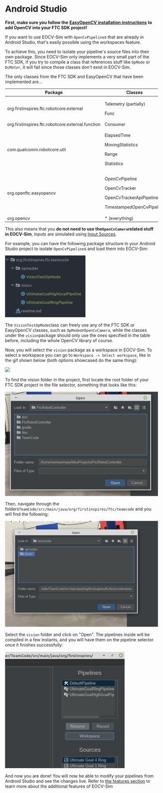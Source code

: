 # Android Studio

**First, make sure you follow the** [**EasyOpenCV installation instructions**](https://github.com/OpenFTC/EasyOpenCV#installation-instructions) **to add OpenCV into your FTC SDK project!**

If you want to use EOCV-Sim with `OpenCvPipeline`s that are already in Android Studio, that's easily possible using the workspaces feature.

To achieve this, you need to isolate your pipeline's source files into their own package. Since EOCV-Sim only implements a very small part of the FTC SDK, if you try to compile a class that references stuff like `OpMode` or `DcMotor`, it will fail since those classes don't exist in EOCV-Sim.

The only classes from the FTC SDK and EasyOpenCV that have been implemented are...

| Package                                           | Classes                                                                                                  |
| ------------------------------------------------- | -------------------------------------------------------------------------------------------------------- |
| org.firstinspires.ftc.robotcore.external          | <p>Telemetry (partially)</p><p>Func</p>                                                                  |
| org.firstinspires.ftc.robotcore.external.function | Consumer                                                                                                 |
| com.qualcomm.robotcore.util                       | <p>ElapsedTime</p><p>MovingStatistics</p><p>Range</p><p>Statistics</p>                                   |
| org.openftc.easyopencv                            | <p>OpenCvPipeline</p><p>OpenCvTracker</p><p>OpenCvTrackerApiPipeline</p><p>TimestampedOpenCvPipeline</p> |
| org.opencv                                        | \* (everything)                                                                                          |

This also means that you **do not need to use the`OpenCvCamera`related stuff in EOCV-Sim**, inputs are simulated using [Input Sources](../features/input-sources.md).

For example, you can have the following package structure in your Android Studio project to isolate `OpenCvPipeline`s and load them into EOCV-Sim:

![](<../.gitbook/assets/eocv sim folder structure.png>)

The `VisionTestOpMode`class can freely use any of the FTC SDK or EasyOpenCV classes, such as `OpMode`or`OpenCvCamera`, while the classes under the `vision`package should only use the ones specified in the table before, including the whole OpenCV library of course.

Now, you will select the `vision` package as a workspace in EOCV-Sim. To select a workspace you can go to `Workspace -> Select workspace`, like in the gif shown below (both options showcased do the same thing):

![](../.gitbook/assets/eocvsim\_usage\_workspace\_select.gif)

To find the vision folder in the project, first locate the root folder of your FTC SDK project in the file selector, something that looks like this:

![](<../.gitbook/assets/root sdk folder.png>)

Then, navigate through the folders`TeamCode/src/main/java/org/firstinspires/ftc/teamcode` and you will find the following:

![](<../.gitbook/assets/select vision package.png>)

Select the `vision` folder and click on "Open". The pipelines inside will be compiled in a few instants, and you will have them on the pipeline selector once it finishes successfully:

![The pipelines that are in the vision package, in the first screenshot of this page](<../.gitbook/assets/selected vision package.png>)

And now you are done! You will now be able to modify your pipelines from Android Studio and see the changes live. Refer to [the features section](../features/input-sources.md) to learn more about the additional features of EOCV-Sim
